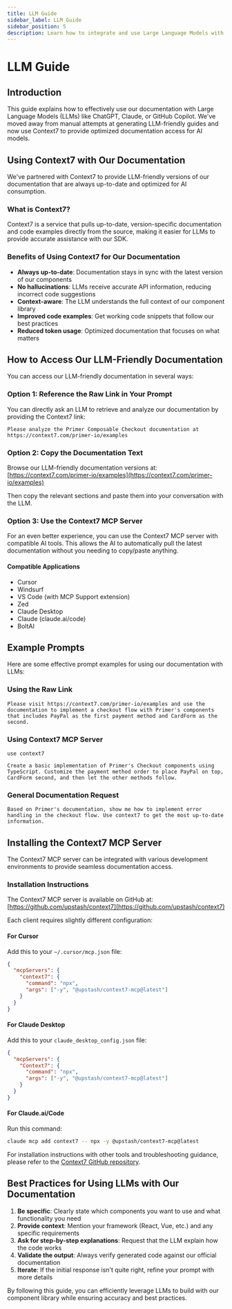 ```yaml
---
title: LLM Guide
sidebar_label: LLM Guide
sidebar_position: 5
description: Learn how to integrate and use Large Language Models with Primer Composable Checkout
---
```


# LLM Guide

## Introduction

This guide explains how to effectively use our documentation with Large Language Models (LLMs) like ChatGPT, Claude, or GitHub Copilot. We've moved away from manual attempts at generating LLM-friendly guides and now use Context7 to provide optimized documentation access for AI models.

## Using Context7 with Our Documentation

We've partnered with Context7 to provide LLM-friendly versions of our documentation that are always up-to-date and optimized for AI consumption.

### What is Context7?

Context7 is a service that pulls up-to-date, version-specific documentation and code examples directly from the source, making it easier for LLMs to provide accurate assistance with our SDK.

### Benefits of Using Context7 for Our Documentation

- **Always up-to-date**: Documentation stays in sync with the latest version of our components
- **No hallucinations**: LLMs receive accurate API information, reducing incorrect code suggestions
- **Context-aware**: The LLM understands the full context of our component library
- **Improved code examples**: Get working code snippets that follow our best practices
- **Reduced token usage**: Optimized documentation that focuses on what matters

## How to Access Our LLM-Friendly Documentation

You can access our LLM-friendly documentation in several ways:

### Option 1: Reference the Raw Link in Your Prompt

You can directly ask an LLM to retrieve and analyze our documentation by providing the Context7 link:

```
Please analyze the Primer Composable Checkout documentation at https://context7.com/primer-io/examples
```

### Option 2: Copy the Documentation Text

Browse our LLM-friendly documentation versions at:
[https://context7.com/primer-io/examples](https://context7.com/primer-io/examples)

Then copy the relevant sections and paste them into your conversation with the LLM.

### Option 3: Use the Context7 MCP Server

For an even better experience, you can use the Context7 MCP server with compatible AI tools. This allows the AI to automatically pull the latest documentation without you needing to copy/paste anything.

#### Compatible Applications

- Cursor
- Windsurf
- VS Code (with MCP Support extension)
- Zed
- Claude Desktop
- Claude (claude.ai/code)
- BoltAI

## Example Prompts

Here are some effective prompt examples for using our documentation with LLMs:

### Using the Raw Link

```
Please visit https://context7.com/primer-io/examples and use the documentation to implement a checkout flow with Primer's components that includes PayPal as the first payment method and CardForm as the second.
```

### Using Context7 MCP Server

```
use context7

Create a basic implementation of Primer's Checkout components using TypeScript. Customize the payment method order to place PayPal on top, CardForm second, and then let the other methods follow.
```

### General Documentation Request

```
Based on Primer's documentation, show me how to implement error handling in the checkout flow. Use context7 to get the most up-to-date information.
```

## Installing the Context7 MCP Server

The Context7 MCP server can be integrated with various development environments to provide seamless documentation access.

### Installation Instructions

The Context7 MCP server is available on GitHub at: [https://github.com/upstash/context7](https://github.com/upstash/context7)

Each client requires slightly different configuration:

#### For Cursor

Add this to your `~/.cursor/mcp.json` file:

```json
{
  "mcpServers": {
    "context7": {
      "command": "npx",
      "args": ["-y", "@upstash/context7-mcp@latest"]
    }
  }
}
```

#### For Claude Desktop

Add this to your `claude_desktop_config.json` file:

```json
{
  "mcpServers": {
    "Context7": {
      "command": "npx",
      "args": ["-y", "@upstash/context7-mcp@latest"]
    }
  }
}
```

#### For Claude.ai/Code

Run this command:

```bash
claude mcp add context7 -- npx -y @upstash/context7-mcp@latest
```

For installation instructions with other tools and troubleshooting guidance, please refer to the [Context7 GitHub repository](https://github.com/upstash/context7).

## Best Practices for Using LLMs with Our Documentation

1. **Be specific**: Clearly state which components you want to use and what functionality you need
2. **Provide context**: Mention your framework (React, Vue, etc.) and any specific requirements
3. **Ask for step-by-step explanations**: Request that the LLM explain how the code works
4. **Validate the output**: Always verify generated code against our official documentation
5. **Iterate**: If the initial response isn't quite right, refine your prompt with more details

By following this guide, you can efficiently leverage LLMs to build with our component library while ensuring accuracy and best practices.
